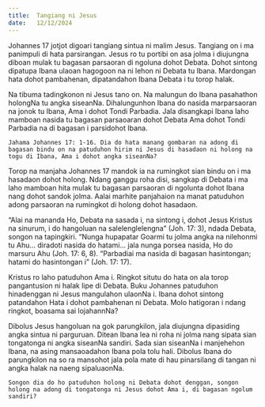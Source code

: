 ```yaml
---
title:  Tangiang ni Jesus
date:   12/12/2024
---
```


Johannes 17 jotjot digoari tangiang sintua ni malim Jesus. Tangiang on i ma panimpuli di hata parsirangan. Jesus ro tu portibi on asa jolma i diujungna diboan mulak tu bagasan parsaoran di ngoluna dohot Debata. Dohot sintong dipatupa Ibana ulaoan hagogoon na ni lehon ni Debata tu Ibana. Mardongan hata dohot pambahenan, dipatandahon Ibana Debata i tu torop halak.

Na tibuma tadingkonon ni Jesus tano on. Na malungun do Ibana pasahathon holongNa tu angka siseanNa. Dihalungunhon Ibana do nasida marparsaoran na jonok tu Ibana, Ama i dohot Tondi Parbadia. Jala disangkapi Ibana laho mamboan nasida tu bagasan parsaoaran dohot Debata Ama dohot Tondi Parbadia na di bagasan i parsidohot Ibana.

`Jahama Johannes 17: 1-16. Dia do hata manang gombaran na adong di bagasan bindu on na patuduhon hirim ni Jesus di hasadaon ni holong na togu di Ibana, Ama i dohot angka siseanNa?`

Torop na manjaha Johannes 17 mandok ia na rumingkot sian bindu on i ma hasadaon dohot holong. Ndang ganggu roha disi, sangkap di Debata i ma laho mamboan hita mulak tu bagasan parsaoran di ngolunta dohot Ibana nang dohot sandok jolma. Aalai marhite panjahaion na manat patuduhon adong parsaoran na rumingkot di holong dohot hasadaon.

“Alai na mananda Ho, Debata na sasada i, na sintong i, dohot Jesus Kristus na sinurum, i do hangoluan na salelenglelengna” (Joh. 17: 3), ndada Debata, songon na tapingkiri. “Nunga hupapatar Goarmi tu jolma angka na nilehonmi tu Ahu... diradoti nasida do hatami... jala nunga porsea nasida, Ho do marsuru Ahu (Joh. 17: 6, 8). “Parbadiai ma nasida di bagasan hasintongan; hatami do hasintongan i” (Joh. 17: 17).

Kristus ro laho patuduhon Ama i. Ringkot situtu do hata on ala torop pangantusion ni halak lipe di Debata. Buku Johannes patuduhon hinadenggan ni Jesus mangulahon ulaonNa i. Ibana dohot sintong patandahon Hata i dohot pambahenan ni Debata. Molo hatigoran i ndang ringkot, boasama sai lojahannNa?

Dibolus Jesus hangoluan na gok parungkilon, jala diujungna dipasiding angka sintua ni parguruan. Ditean Ibana lea ni roha ni jolma nang sipata sian tongatonga ni angka siseanNa sandiri. Sada sian siseanNa i manjehehon Ibana, na asing mansaoadahon Ibana pola tolu hali. Dibolus Ibana do parungkilon na so ra mansohot jala pola mate di hau pinarsilang di tangan ni angka halak na naeng sipaluaonNa.

`Songon dia do ho patuduhon holong ni Debata dohot denggan, songon holong na adong di tongatonga ni Jesus dohot Ama i, di bagasan ngolum sandiri?`